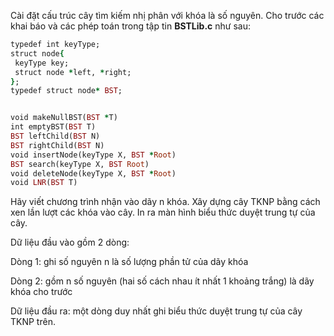 Cài đặt cấu trúc cây tìm kiếm nhị phân với khóa là số nguyên. Cho trước các khai báo và các phép toán trong tập tin **BSTLib.c** như sau:
```ruby
typedef int keyType;
struct node{
 keyType key;
 struct node *left, *right;
};
typedef struct node* BST;


void makeNullBST(BST *T)
int emptyBST(BST T)
BST leftChild(BST N)
BST rightChild(BST N)
void insertNode(keyType X, BST *Root)
BST search(keyType X, BST Root)
void deleteNode(keyType X, BST *Root)
void LNR(BST T)
```
Hãy viết chương trình nhận vào dãy n khóa. Xây dựng cây TKNP bằng cách xen lần lượt các khóa vào cây. In ra màn hình biểu thức duyệt trung tự của cây.

Dữ liệu đầu vào gồm 2 dòng:

Dòng 1: ghi số nguyên n là số lượng phần tử của dãy khóa

Dòng 2: gồm n số nguyên (hai số cách nhau ít nhất 1 khoảng trắng) là dãy khóa cho trước

Dữ liệu đầu ra: một dòng duy nhất ghi biểu thức duyệt trung tự của cây TKNP trên.
